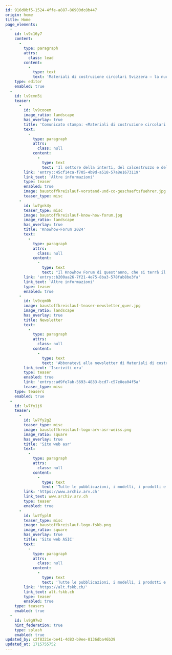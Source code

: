 ```yaml
---
id: 916d0bf5-1524-4ffe-a887-86900dc8b447
origin: home
title: Home
page_elements:
  -
    id: lv9c16y7
    content:
      -
        type: paragraph
        attrs:
          class: lead
        content:
          -
            type: text
            text: 'Materiali di costruzione circolari Svizzera – la nuova forte associazione di categoria: vogliamo contribuire a plasmare il futuro dell’industria svizzera delle costruzioni e del riciclaggio.'
    type: editor
    enabled: true
  -
    id: lv9cmn5i
    teaser:
      -
        id: lv9cooem
        image_ratio: landscape
        has_overlay: true
        title: 'Comunicato stampa: «Materiali di costruzione circolari Svizzera»'
        text:
          -
            type: paragraph
            attrs:
              class: null
            content:
              -
                type: text
                text: 'Il settore della interti, del calcestruzzo e del riciclaggio unisce le forze in una nuova associazione di categoria.'
        link: 'entry::45cf14ca-f705-4b9d-a518-57a8e1673119'
        link_text: 'Altre informazioni'
        type: teaser
        enabled: true
        image: baustoffkreislauf-vorstand-und-co-geschaeftsfuehrer.jpg
        teaser_type: misc
      -
        id: lw7gnk4y
        teaser_type: misc
        image: baustoffkreislauf-know-how-forum.jpg
        image_ratio: landscape
        has_overlay: true
        title: 'Knowhow-Forum 2024'
        text:
          -
            type: paragraph
            attrs:
              class: null
            content:
              -
                type: text
                text: "Il Knowhow Forum di quest'anno, che si terrà il 6 giugno a Berna, si concentrerà sulle sfide che si presentano quando si affronta l'inquinamento di fondo su larga scala, in particolare l'inquinamento geogenico e quello da PFAS"
        link: 'entry::b200aa26-7f21-4e75-8ba3-578fab8be3fa'
        link_text: 'Altre informazioni'
        type: teaser
        enabled: true
      -
        id: lv9cqm0h
        image: baustoffkreislauf-teaser-newsletter_quer.jpg
        image_ratio: landscape
        has_overlay: true
        title: Newsletter
        text:
          -
            type: paragraph
            attrs:
              class: null
            content:
              -
                type: text
                text: 'Abbonatevi alla newsletter di Materiali di costruzione circolari Svizzera!'
        link_text: 'Iscriviti ora'
        type: teaser
        enabled: true
        link: 'entry::ad9fe7ab-5693-4833-bcd7-c57e8ea04f5a'
        teaser_type: misc
    type: teasers
    enabled: true
  -
    id: lw7fy1j6
    teaser:
      -
        id: lw7fy2g2
        teaser_type: misc
        image: baustoffkreislauf-logo-arv-asr-weiss.png
        image_ratio: square
        has_overlay: true
        title: 'Sito web asr'
        text:
          -
            type: paragraph
            attrs:
              class: null
            content:
              -
                type: text
                text: 'Tutte le pubblicazioni, i modelli, i prodotti e le prese di posizione della precedente associazione restano disponibili fino a nuovo avviso sul sito web dell’asr.'
        link: 'https://www.archiv.arv.ch'
        link_text: www.archiv.arv.ch
        type: teaser
        enabled: true
      -
        id: lw7fypl0
        teaser_type: misc
        image: baustoffkreislauf-logo-fskb.png
        image_ratio: square
        has_overlay: true
        title: 'Sito web ASIC'
        text:
          -
            type: paragraph
            attrs:
              class: null
            content:
              -
                type: text
                text: 'Tutte le pubblicazioni, i modelli, i prodotti e le prese di posizione della precedente associazione restano disponibili fino a nuovo avviso sul sito web dell’ASIC.'
        link: 'https://alt.fskb.ch/'
        link_text: alt.fskb.ch
        type: teaser
        enabled: true
    type: teasers
    enabled: true
  -
    id: lv9g97w2
    hint_federation: true
    type: splash
    enabled: true
updated_by: c2f8321e-be41-4d83-b9ee-8136dba46b39
updated_at: 1715755752
---
```

